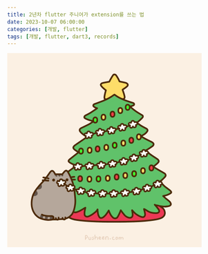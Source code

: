 ```yaml
---
title: 2년차 flutter 주니어가 extension를 쓰는 법
date: 2023-10-07 06:00:00
categories: [개발, flutter]
tags: [개발, flutter, dart3, records]
---
```


![giphy](../assets/img/giphy.gif)

